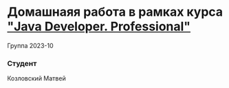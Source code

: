 # Домашнаяя работа в рамках курса ["Java Developer. Professional"](https://otus.ru/learning/247875/)


Группа 2023-10

### Студент
Козловский Матвей<br>
